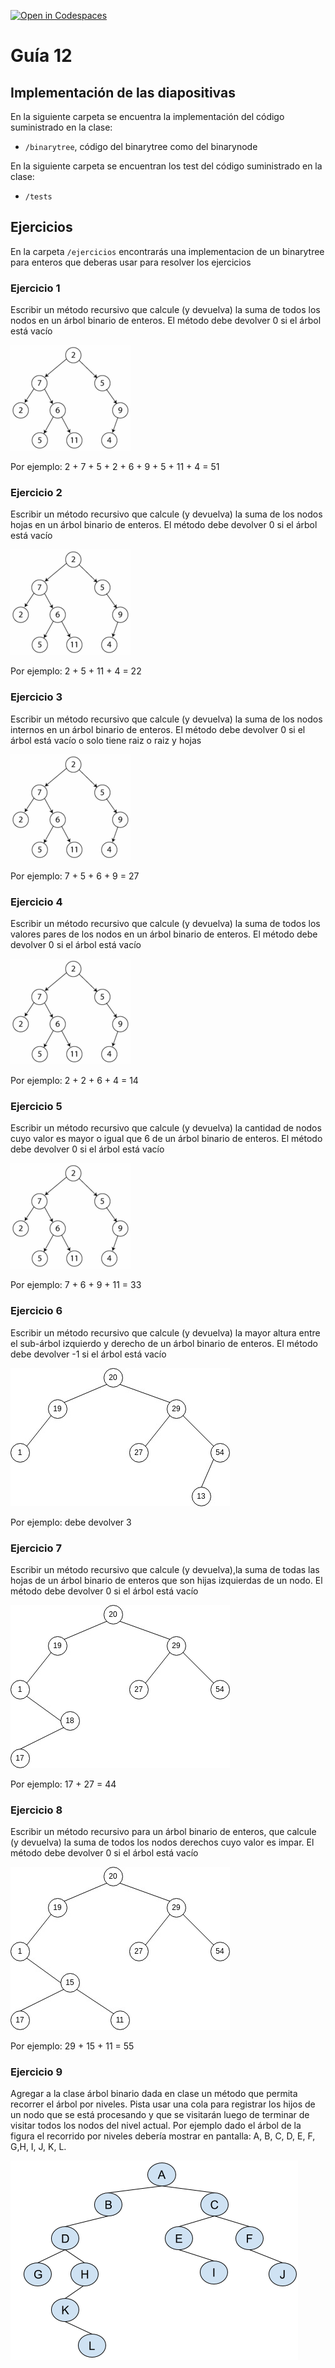 [![Open in Codespaces](https://classroom.github.com/assets/launch-codespace-7f7980b617ed060a017424585567c406b6ee15c891e84e1186181d67ecf80aa0.svg)](https://classroom.github.com/open-in-codespaces?assignment_repo_id=11264271)
# Guía 12
## Implementación de las diapositivas

En la siguiente carpeta se encuentra la implementación del código suministrado en la clase:

- `/binarytree`, código del binarytree como del binarynode

En la siguiente carpeta se encuentran los test del código suministrado en la clase:

- `/tests`

## Ejercicios

En la carpeta `/ejercicios` encontrarás una implementacion de un binarytree para enteros que deberas usar para resolver los ejercicios


### Ejercicio 1
Escribir un método recursivo que calcule (y devuelva) la suma de todos los nodos en un árbol binario de enteros. El método debe devolver 0 si el árbol está vacío

![](imagenes/tree.png)

Por ejemplo: 2 + 7 + 5 + 2 + 6 + 9 + 5 + 11 + 4 =  51

### Ejercicio 2
Escribir un método recursivo que calcule (y devuelva) la suma de los nodos hojas en un árbol binario de enteros. El método debe devolver 0 si el árbol está vacío

![](imagenes/tree.png)

Por ejemplo: 2 + 5 + 11 + 4 =  22

### Ejercicio 3
Escribir un método recursivo que calcule (y devuelva) la suma de los nodos internos en un árbol binario de enteros. El método debe devolver 0 si el árbol está vacío o solo tiene raiz o raiz y hojas

![](imagenes/tree.png)

Por ejemplo: 7 + 5 + 6 + 9 =  27

### Ejercicio 4
Escribir un método recursivo que calcule (y devuelva) la suma de todos los valores pares de los nodos en un árbol binario de enteros. El método debe devolver 0 si el árbol está vacío

![](imagenes/tree.png)

Por ejemplo: 2 + 2 + 6 + 4 =  14

### Ejercicio 5
Escribir un método recursivo que calcule (y devuelva) la cantidad de nodos cuyo valor es mayor o igual que 6 de un árbol binario de enteros. El método debe devolver 0 si el árbol está vacío

![](imagenes/tree.png)

Por ejemplo: 7 + 6 + 9 + 11 =  33

### Ejercicio 6
Escribir un método recursivo que calcule (y devuelva) la mayor altura entre el sub-árbol izquierdo y derecho de un árbol binario de enteros. El método debe devolver -1 si el árbol está vacío

![](imagenes/ejer6.jpg)

Por ejemplo: debe devolver 3

### Ejercicio 7
Escribir un método recursivo que calcule (y devuelva),la suma de todas las hojas de un árbol binario de enteros que son hijas izquierdas de un nodo. El método debe devolver 0 si el árbol está vacío

![](imagenes/ejer7.jpg)

Por ejemplo: 17 + 27 = 44

### Ejercicio 8

Escribir un método recursivo para un árbol binario de enteros, que calcule (y devuelva) la suma de todos los nodos derechos cuyo valor es impar. El método debe devolver 0 si el árbol está vacío

![](imagenes/ejer8.jpg)

Por ejemplo: 29 + 15 + 11 = 55

### Ejercicio 9

Agregar a la clase árbol binario dada en clase un método que permita recorrer el árbol por niveles. Pista usar una cola para registrar los hijos de un nodo que se está procesando y que se visitarán luego de terminar de visitar todos los nodos del nivel actual. Por ejemplo dado el árbol de la figura el recorrido por niveles debería mostrar en pantalla: A, B, C, D, E, F, G,H, I, J, K, L.

![](imagenes/ejer9.png)
